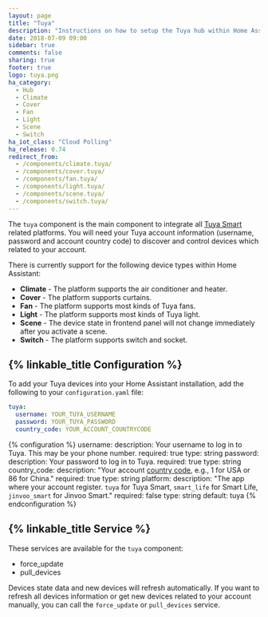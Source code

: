 ```yaml
---
layout: page
title: "Tuya"
description: "Instructions on how to setup the Tuya hub within Home Assistant."
date: 2018-07-09 09:00
sidebar: true
comments: false
sharing: true
footer: true
logo: tuya.png
ha_category:
  - Hub
  - Climate
  - Cover
  - Fan
  - Light
  - Scene
  - Switch
ha_iot_class: "Cloud Polling"
ha_release: 0.74
redirect_from:
  - /components/climate.tuya/
  - /components/cover.tuya/
  - /components/fan.tuya/
  - /components/light.tuya/
  - /components/scene.tuya/
  - /components/switch.tuya/
---
```


The `tuya` component is the main component to integrate all [Tuya Smart](https://www.tuya.com) related platforms. You will need your Tuya account information (username, password and account country code) to discover and control devices which related to your account.

There is currently support for the following device types within Home Assistant:

- **Climate** - The platform supports the air conditioner and heater.
- **Cover** - The platform supports curtains.
- **Fan** - The platform supports most kinds of Tuya fans.
- **Light** - The platform supports most kinds of Tuya light.
- **Scene** - The device state in frontend panel will not change immediately after you activate a scene.
- **Switch** - The platform supports switch and socket.

## {% linkable_title Configuration %}

To add your Tuya devices into your Home Assistant installation, add the following to your `configuration.yaml` file:

```yaml
tuya:
  username: YOUR_TUYA_USERNAME
  password: YOUR_TUYA_PASSWORD
  country_code: YOUR_ACCOUNT_COUNTRYCODE
```

{% configuration %}
username:
  description: Your username to log in to Tuya. This may be your phone number.
  required: true
  type: string
password:
  description: Your password to log in to Tuya.
  required: true
  type: string
country_code:
  description: "Your account [country code](https://www.countrycode.org/), e.g., 1 for USA or 86 for China."
  required: true
  type: string
platform:
  description: "The app where your account register. `tuya` for Tuya Smart, `smart_life` for Smart Life, `jinvoo_smart` for Jinvoo Smart."
  required: false
  type: string
  default: tuya
{% endconfiguration %}

## {% linkable_title Service %}

These services are available for the `tuya` component:

- force_update
- pull_devices

Devices state data and new devices will refresh automatically. If you want to refresh all devices information or get new devices related to your account manually, you can call the `force_update` or `pull_devices` service.
